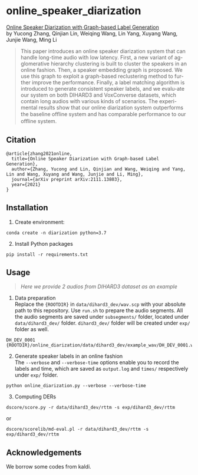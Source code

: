# online_speaker_diarization

[Online Speaker Diarization with Graph-based Label Generation](https://arxiv.org/abs/2111.13803)  
by Yucong Zhang, Qinjian Lin, Weiqing Wang, Lin Yang, Xuyang Wang, Junjie Wang, Ming Li

> This paper introduces an online speaker diarization system that can handle long-time audio with low latency. First, a new variant of ag-glomerative hierarchy clustering is built to cluster the speakers in an online fashion. Then, a speaker embedding graph is proposed. We use this graph to exploit a graph-based reclustering method to fur-ther improve the performance. Finally, a label matching algorithm is introduced to generate consistent speaker labels, and we evalu-ate our system on both DIHARD3 and VoxConverse datasets, which contain long audios with various kinds of scenarios. The experi-mental results show that our online diarization system outperforms the baseline ofﬂine system and has comparable performance to our ofﬂine system.

## Citation
```bitex
@article{zhang2021online,
  title={Online Speaker Diarization with Graph-based Label Generation},
  author={Zhang, Yucong and Lin, Qinjian and Wang, Weiqing and Yang, Lin and Wang, Xuyang and Wang, Junjie and Li, Ming},
  journal={arXiv preprint arXiv:2111.13803},
  year={2021}
}
```

## Installation
1. Create environment:
```
conda create -n diarization python=3.7
```
2. Install Python packages
```
pip install -r requirements.txt
```

## Usage
> *Here we provide 2 audios from DIHARD3 dataset as an example*

1. Data preparation  
Replace the `{ROOTDIR}` in `data/dihard3_dev/wav.scp` with your absolute path to this repository. Use `run.sh` to prepare the audio segments. All the audio segments are saved under `subsegments/` folder, located under `data/dihard3_dev/` folder. `dihard3_dev/` folder will be created under `exp/` folder as well.

```
DH_DEV_0001 {ROOTDIR}/online_diarization/data/dihard3_dev/example_wav/DH_DEV_0001.wav
```

2. Generate speaker labels in an online fashion  
The `--verbose` and `--verbose-time` options enable you to record the labels and time, which are saved as `output.log` and `times/` respectively under `exp/` folder.

```
python online_diarization.py --verbose --verbose-time
```

3. Computing DERs
```
dscore/score.py -r data/dihard3_dev/rttm -s exp/dihard3_dev/rttm
```
or  
```
dscore/scorelib/md-eval.pl -r data/dihard3_dev/rttm -s exp/dihard3_dev/rttm
```

## Acknowledgements
We borrow some codes from kaldi.
